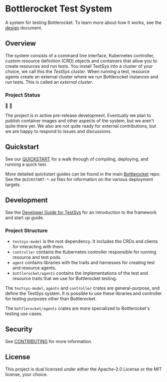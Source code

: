 # Bottlerocket Test System

A system for testing Bottlerocket.
To learn more about how it works, see the [design](docs/DESIGN.md) document.

## Overview

The system consists of a command line interface, Kubernetes controller, custom resource definition (CRD) objects and containers that allow you to create resources and run tests.
You install TestSys into a cluster of your choice, we call this the *TestSys cluster*.
When running a test, resource agents create an external cluster where we run Bottlerocket instances and run tests.
This is called an *external cluster*.

### Project Status

🚧 👷

The project is in active pre-release development.
Eventually we plan to publish container images and other aspects of the system, but we aren't quite there yet.
We also are not quite ready for external contributions, but we are happy to respond to issues and discussions.

## Quickstart

See our [QUICKSTART](docs/QUICKSTART.md) for a walk through of compiling, deploying, and running a quick test.

More detailed quickstart guides can be found in the main [Bottlerocket](https://github.com/bottlerocket-os/bottlerocket/) repo.
See the `QUICKSTART-*.md` files for information on the various deployment targets.

## Development

See the [Developer Guide for TestSys](docs/DEVELOPER.md) for an introduction to the framework and start up guide.

### Project Structure

- `testsys-model` is the root dependency. It includes the CRDs and clients for interacting with them.
- `controller` contains the Kubernetes controller responsible for running resource and test pods.
- `agent` contains libraries with the traits and harnesses for creating test and resource agents.
- `bottlerocket/agents` contains the implementations of the test and resource traits that we use for Bottlerocket testing.

The `testsys-model`, `agents` and `controller` crates are general-purpose, and define the TestSys system.
It is possible to use these libraries and controller for testing purposes other than Bottlerocket.

The `bottlerocket/agents` crates are more specialized to Bottlerocket's testing use cases.

## Security

See [CONTRIBUTING](CONTRIBUTING.md#security-issue-notifications) for more information.

## License

This project is dual licensed under either the Apache-2.0 License or the MIT license, your choice.
